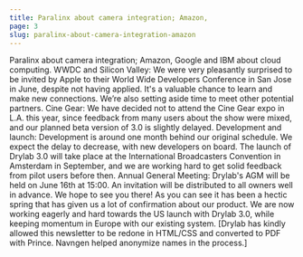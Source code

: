 ```yaml
---
title: Paralinx about camera integration; Amazon,
page: 3
slug: paralinx-about-camera-integration-amazon
---
```


Paralinx about camera integration; Amazon,
Google and IBM about cloud computing.
WWDC and Silicon Valley: We were very
pleasantly surprised to be invited by Apple to
their World Wide Developers Conference in
San Jose in June, despite not having applied.
It's a valuable chance to learn and make new
connections. We’re also setting aside time to
meet other potential partners.
Cine Gear: We have decided not to attend
the Cine Gear expo in L.A. this year, since
feedback from many users about the show
were mixed, and our planned beta version of
3.0 is slightly delayed.
Development and launch: Development
is around one month behind our original
schedule. We expect the delay to decrease,
with new developers on board.
The launch of Drylab 3.0 will take place at
the International Broadcasters Convention
in Amsterdam in September, and we are
working hard to get solid feedback from pilot
users before then.
Annual General Meeting: Drylab's AGM
will be held on June 16th at 15:00. An
invitation will be distributed to all owners
well in advance. We hope to see you there!
As you can see it has been a hectic
spring that has given us a lot of
confirmation about our product. We
are now working eagerly and hard
towards the US launch with Drylab 3.0,
while keeping momentum in Europe
with our existing system.
[Drylab has kindly allowed this newsletter to be redone in HTML/CSS and converted to PDF
with Prince. Navngen helped anonymize names in the process.]